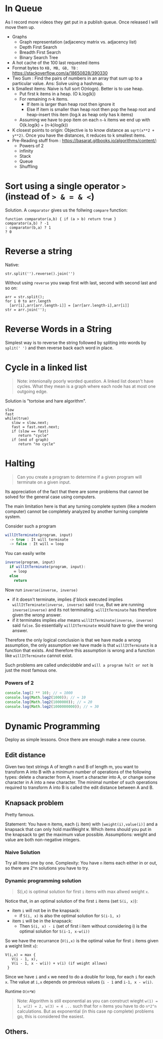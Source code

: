# In Queue
As I record more videos they get put in a publish queue. Once released I will move them up.

* Graphs
  * Graph representation (adjacency matrix vs. adjacency list)
  * Depth First Search
  * Breadth First Search
  * Binary Search Tree
* A hot cache of the 100 last requested items
* Format bytes to `KB, MB, GB, TB` : https://stackoverflow.com/a/18650828/390330
* Two Sum : Find the pairs of numbers in an array that sum up to a particular value. Ans: Solve using a hashmap.
* k Smallest items: Naive is full sort O(nlogn). Better is to use heap. 
  * Put first k items in a heap. (O k.log(k))
  * For remaining n-k items.
    * If item is larger than heap root then ignore it
    * Else If item is smaller than heap root then pop the heap root and heap-insert this item (log.k as heap only has k items)
  * Assuming we have to pop item on each `n-k` items we end up with O(k.log(k) + (n-k)log(k))
* K closest points to origin: Objective is to know distance as `sqrt(x**2 + y**2)`. Once you have the distances, it reduces to k smallest items.
* Pre-Reading stuff from : https://basarat.gitbooks.io/algorithms/content/: 
  * Powers of 2 
  * infinity 
  * Stack 
  * Queue 
  * Shuffling 
  


# Sort using a single operator `>` (instead of `> & = & <`)
Solution. A `comparator` gives us the follwing `compare` function:
```
function comparator(a,b) { if (a > b) return true }
comparator(a,b) ? -1
: comparator(b,a) ? 1
? 0
```

# Reverse a string 
Native:
```
str.split('').reverse().join('')
```
Without using `reverse` you swap first with last, second with second last and so on:
```
arr = str.split();
for i 0 to arr.length 
  [arr[i],arr[arr.length-i]] = [arr[arr.length-i],arr[i]]
str = arr.join('');
```

# Reverse Words in a String 
Simplest way is to reverse the string followed by spliting into words by `split(' ')` and then reverse back each word in place. 

# Cycle in a linked list 
> Note: intenionally poorly worded question. A linked list doesn't have cycles. What they mean is a graph where each node has at most one outgoing edge. 

Solution is "tortoise and hare algorithm".

```
slow
fast 
while(true)
   slow = slow.next;
   fast = fast.next.next; 
   if (slow == fast)
      return "cycle"
   if (end of graph) 
      return "no cycle"
```


# Halting

> Can you create a program to determine if a given program will terminate on a given input.

Its appreciation of the fact that there are some problems that cannot be solved for the general case using computers.

The main limitation here is that any turning complete system (like a modern computer) cannot be completely analyzed by another turning complete system.

Consider such a program

```js
willItTerminate(program, input)
  -> true : It will terminate
  -> false : It will ∞ loop
```

You can easily write
```js
inverse(program, input)
  if willItTerminate(program, input):
    ∞ loop
  else
    return
```

Now run `inverse(inverse, inverse)`
- if it doesn't terminate, implies *if* block executed implies `willItTerminate(inverse, inverse)` said `true`, But we are running `inverse(inverse)` and its not terminating. `willItTerminate` has therefore given the *wrong* answer.
- if it terminates implies *else* means `willItTerminate(inverse, inverse)` said `false`. So essentially `willItTerminate` would have to give the wrong answer.

Therefore the only logical conclusion is that we have made a wrong assumption, the only assumption we have made is that `willItTerminate` is a function that exists. And therefore this assumption is wrong and a function like `willItTerminate` cannot exist.

Such problems are called *undecidable* and `will a program halt or not` is just the most famous one.


### Powers of 2
```js
console.log(2 ** 10); // ≈ 1000
console.log(Math.log2(1000)); // ≈ 10
console.log(Math.log2(1000000)); // ≈ 20
console.log(Math.log2(1000000000)); // ≈ 30
```

# Dynamic Programming
Deploy as simple lessons. Once there are enough make a new course.

## Edit distance
Given two text strings A of length n and B of length m, you want to transform A into B with a minimum number of operations of the following types: delete a character from A, insert a character into A, or change some character in A into a new character. The minimal number of such operations required to transform A into B is called the edit distance between A and B.

## Knapsack problem 
Pretty famous. 

Statement: You have n items, each (`i` item) with `[weight(i),value(i)]` and a knapsack that can only hold maxWeight `W`. Which items should you put in the knapsack to get the maximum value possible. Assumptions: weight and value are both non-negative integers.

### Naive Solution
Try all items one by one. Complexity: You have `n` items each either in or out, so there are 2^n solutions you have to try. 

### Dynamic programming solution
> S(i,x) is optimal solution for first `i` items with max allwed weight `x`. 

Notice that, in an optimal solution of the first `i` items (set `S(i, x)`): 
* item `i` will not be in the knapsack:
  * if `S(i, x)` is also the optimal solution for `S(i-1, x)` 
* item `i` will be in the knapsack:
  * Then `S(i, x) - i` (set of first i item without considering i) is the optimal solution for `S(i-1, x-w(i))`

So we have the recurrance (`V(i,x)` is the optimal value for first `i` items given a weight limit `x`): 

```
V(i,x) = max {
   V(i - 1, x), 
   V(i - 1, x - w(i)) + v(i) (if weight allows)
 }
```

Since we have `i` and `x` we need to do a double for loop, for each `i` for each `x`. The value at `i,x` depends on previous values (`i - 1` and `i-1, x - w(i)`. 

Runtime `O(n*W)` 

> Note: Algorithm is still exponential as you can construct wieght `w(1) = 1, w(2) = 2, w(3) = 4 ...` such that for `n` items you have to do `n*2^n` calculations. But as exponential (in this case np complete) problems go, this is considered the easiest.

## Others.
